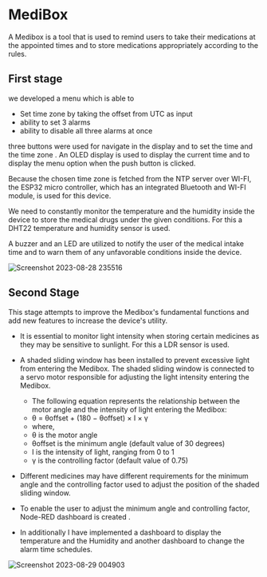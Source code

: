 # MediBox
A Medibox is a tool that is used to remind users to take their medications at the appointed times and to store medications appropriately according to the rules.

## First stage

we developed a menu which is able to
* Set time zone by taking the offset from UTC as input
* ability to set 3 alarms
* ability to disable all three alarms at once

three buttons were used for navigate in the display and to set the time  and the time zone . An OLED display is used to display the current time and to display the menu option when the push button is clicked.

Because the chosen time zone is fetched from the NTP server over WI-FI, the ESP32 micro controller, which has an integrated Bluetooth and WI-FI module, is used for this device.

We need to constantly monitor the temperature and the humidity inside the device to store the medical drugs under the given conditions. For this a DHT22 temperature and humidity sensor is used.

A buzzer and an LED are utilized to notify the user of the medical intake time and to warn them of any unfavorable conditions inside the device.

![Screenshot 2023-08-28 235516](https://github.com/leonfdo/MediBox/assets/78163260/8c82318a-00b0-439d-9e79-2e013e65db75)

## Second Stage

This stage attempts to improve the Medibox's fundamental functions and add new features to increase the device's utility.

- It is essential to monitor light intensity when storing certain medicines as they may be sensitive to sunlight. For this a LDR sensor is used.
-  A shaded sliding window has been installed to prevent excessive light from entering the Medibox. The shaded sliding window is connected to a servo motor responsible for adjusting the light intensity entering the Medibox.
	- The following equation represents the relationship between the motor angle and the intensity of light entering the Medibox:
	-  θ = θoffset + (180 − θoffset) × I × γ 
	- where, 
	- θ is the motor angle 
	-  θoffset is the minimum angle (default value of 30 degrees) 
	- I is the intensity of light, ranging from 0 to 1 
	- γ is the controlling factor (default value of 0.75)
	
- Different medicines may have different requirements for the minimum angle and the controlling factor used to adjust the position of the shaded sliding window.
- To enable the user to adjust the minimum angle and controlling factor, Node-RED dashboard is created .
- In additionally I have implemented a dashboard to display the temperature and the Humidity and another dashboard to change the alarm time schedules.

![Screenshot 2023-08-29 004903](https://github.com/leonfdo/MediBox/assets/78163260/8de8b88f-35e4-4b7b-b596-c155749a0397)

